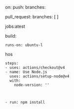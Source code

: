 

on:
  push:
    branches: 
    
  pull_request:
    branches: [  ]

jobs:atest

  build:

    runs-on: ubuntu-l

hos
    

    steps:
    - uses: actions/checkout@v4
    - name: Use Node.js
      uses: actions/setup-node@v4
      with:
        node-version: ''

   
    
    - run: npm install


